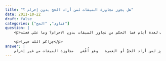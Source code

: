 ```yaml
---
title: "هل يجوز مجاوزة الميقات لمن أراد الحج بدون إحرام ؟"
date: 2011-10-22
draft: false
categories: ["فتاوى", "الحج"]
question: |
    <p>سوف أسافر من ابوظبي الى جدة بطائرةللحج ولكن سوف انوي الحج من الطائف لانني سأقيم في الطائف لعدة أيام فما الحكم من تجاوز الميقات بدون الاحرام؟ وما علي فعله.</p>
    
    <p>جزاكم الله خيرا</p>
answer: |
    اعلم رحمك الله تعالى أنه لا يجوز لمن أراد الحجّ أو العمرة   وهو أُفُقي   مجاوزة الميقات من غير إحرام . <BR>وقد فصلت في الإجابة على مثل هذا السؤال على هذا الرابط <BR>  https://ebrahimalzaabi.co/?page_id=1141  <BR> فانظره . <BR>والله أعلم .
---
```


